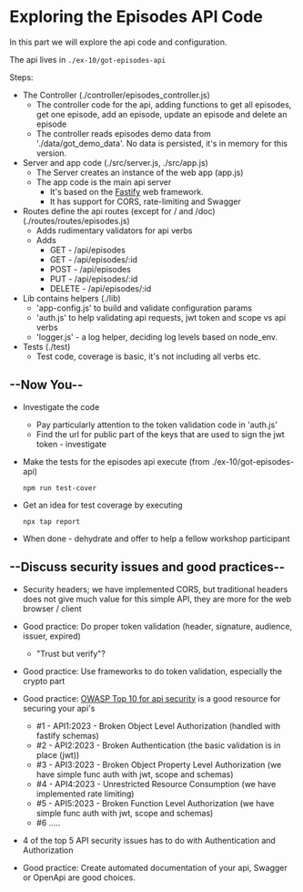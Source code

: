 # Exploring the Episodes API Code

In this part we will explore the api code and configuration.

The api lives in `./ex-10/got-episodes-api`


Steps:

* The Controller (./controller/episodes_controller.js)
  * The controller code for the api, adding functions to get all episodes, get one episode, add an episode, update an episode and delete an episode 
  * The controller reads episodes demo data from './data/got_demo_data'. No data is persisted, it's in memory for this version.
* Server and app code (./src/server.js, ./src/app.js)
  * The Server creates an instance of the web app (app.js)
  * The app code is the main api server
    * It's based on the [Fastify](https://www.fastify.io/) web framework.
    * It has support for CORS, rate-limiting and Swagger 
* Routes define the api routes (except for / and /doc)(./routes/routes/episodes.js)
  * Adds rudimentary validators for api verbs
  * Adds
    * GET - /api/episodes
    * GET - /api/episodes/:id
    * POST - /api/episodes
    * PUT - /api/episodes/:id
    * DELETE - /api/episodes/:id
* Lib contains helpers (./lib)
  * 'app-config.js' to build and validate configuration params
  * 'auth.js' to help validating api requests, jwt token and scope vs api verbs
  * 'logger.js' - a log helper, deciding log levels based on node_env.
* Tests (./test)
  * Test code, coverage is basic, it's not including all verbs etc.

## --Now You--

* Investigate the code
  * Pay particularly attention to the token validation code in 'auth.js'
  * Find the url for public part of the keys that are used to sign the jwt token - investigate
* Make the tests for the episodes api execute (from ./ex-10/got-episodes-api)
  
  ```shell
  npm run test-cover
  ```

* Get an idea for test coverage by executing

  ```shell
  npx tap report
  ```

* When done - dehydrate and offer to help a fellow workshop participant

## --Discuss security issues and good practices--

* Security headers; we have implemented CORS, but traditional headers does not give much value for this simple API, they are more for the web browser / client
* Good practice: Do proper token validation (header, signature, audience, issuer, expired)
  * "Trust but verify"?
* Good practice: Use frameworks to do token validation, especially the crypto part
* Good practice: [OWASP Top 10 for api security](https://owasp.org/www-project-api-security/) is a good resource for securing your api's
  * #1 - API1:2023 - Broken Object Level Authorization (handled with fastify schemas)
  * #2 - API2:2023 - Broken Authentication  (the basic validation is in place (jwt))
  * #3 - API3:2023 - Broken Object Property Level Authorization (we have simple func auth with jwt, scope and schemas)
  * #4 - API4:2023 - Unrestricted Resource Consumption (we have implemented rate limiting)
  * #5 - API5:2023 - Broken Function Level Authorization (we have simple func auth with jwt, scope and schemas)
  * #6 .....

* 4 of the top 5 API security issues has to do with Authentication and Authorization
* Good practice: Create automated documentation of your api, Swagger or OpenApi are good choices.
